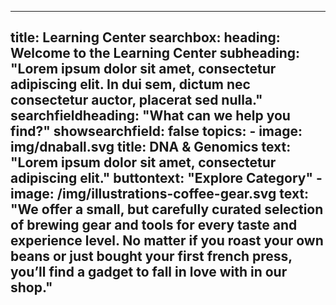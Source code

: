 
---
title: Learning Center
searchbox:
    heading: Welcome to the Learning Center
    subheading: "Lorem ipsum dolor sit amet, consectetur adipiscing elit. In dui sem, dictum nec consectetur auctor, placerat sed nulla."
    searchfieldheading: "What can we help you find?"
    showsearchfield: false
topics:
    - image: img/dnaball.svg
      title: DNA & Genomics
      text: "Lorem ipsum dolor sit amet, consectetur adipiscing elit."
      buttontext: "Explore Category"
    - image: /img/illustrations-coffee-gear.svg
      text: "We offer a small, but carefully curated selection of brewing gear and tools for every taste and experience level. No matter if you roast your own beans or just bought your first french press, you’ll find a gadget to fall in love with in our shop."
---

